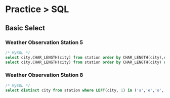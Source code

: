 # Practice > SQL
## Basic Select
### Weather Observation Station 5
```sql
/* MySQL */
select city,CHAR_LENGTH(city) from station order by CHAR_LENGTH(city),city limit 1;
select city,CHAR_LENGTH(city) from station order by CHAR_LENGTH(city) desc,city limit 1;
```
### Weather Observation Station 8
```sql
/* MySQL */
select distinct city from station where LEFT(city, 1) in ('a','e','o','i','u') and right(city, 1) in ('a','e','o','i','u');
```
